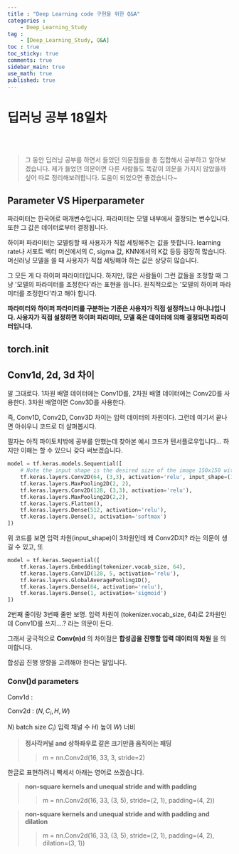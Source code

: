 ```yaml
---
title : "Deep Learning code 구현을 위한 Q&A"
categories :
    - Deep_Learning_Study
tag :
    - [Deep_Learning_Study, Q&A]
toc : true
toc_sticky: true 
comments: true
sidebar_main: true
use_math: true
published: true
---
```


# 딥러닝 공부 18일차
<br>
<br>

>그 동안 딥러닝 공부를 하면서 들었던 의문점들을 총 집합해서 공부하고 알아보겠습니다.
>제가 들었던 의문이면 다른 사람들도 똑같이 의문을 가지지 않았을까 싶어 따로 정리해보려합니다.
>도움이 되었으면 좋겠습니다~

## Parameter VS Hiperparameter

파라미터는 한국어로 매개변수입니다. 파라미터는 모델 내부에서 결정되는 변수입니다. 또한 그 값은 데이터로부터 결정됩니다. 

하이퍼 파라미터는 모델링할 때 사용자가 직접 세팅해주는 값을 뜻합니다.
learning rate나 서포트 벡터 머신에서의 C, sigma 값, KNN에서의 K값 등등 굉장히 많습니다.
머신러닝 모델을 쓸 때 사용자가 직접 세팅해야 하는 값은 상당히 많습니다. 

그 모든 게 다 하이퍼 파라미터입니다. 하지만, 많은 사람들이 그런 값들을 조정할 때 그냥 '모델의 파라미터를 조정한다'라는 표현을 씁니다. 원칙적으로는 '모델의 하이퍼 파라미터를 조정한다'라고 해야 합니다.

**파라미터와 하이퍼 파라미터를 구분하는 기준은 사용자가 직접 설정하느냐 아니냐입니다. 사용자가 직접 설정하면 하이퍼 파라미터, 모델 혹은 데이터에 의해 결정되면 파라미터입니다.**
<br>

## torch.init

## Conv1d, 2d, 3d 차이

말 그대로다. 1차원 배열 데이터에는 Conv1D를, 2차원 배열 데이터에는 Conv2D를 사용한다. 3차원 배열이면 Conv3D를 사용한다.

즉, Conv1D, Conv2D, Conv3D 차이는 입력 데이터의 차원이다. 그런데 여기서 끝나면 아쉬우니 코드로 더 살펴봅시다.

필자는 아직 파이토치밖에 공부를 안했는데 찾아본 예시 코드가 텐서플로우입니다... 하지만 이해는 할 수 있으니 갖다 써보겠습니다.

```py
model = tf.keras.models.Sequential([
    # Note the input shape is the desired size of the image 150x150 with 3 bytes color
    tf.keras.layers.Conv2D(64, (3,3), activation='relu', input_shape=(150, 150, 3)),
    tf.keras.layers.MaxPooling2D(2, 2),
    tf.keras.layers.Conv2D(128, (3,3), activation='relu'),
    tf.keras.layers.MaxPooling2D(2,2),
    tf.keras.layers.Flatten(),
    tf.keras.layers.Dense(512, activation='relu'),
    tf.keras.layers.Dense(3, activation='softmax')
])
```

위 코드를 보면 입력 차원(input_shape)이 3차원인데 왜 Conv2D지? 라는 의문이 생길 수 있고, 또

```py
model = tf.keras.Sequential([
    tf.keras.layers.Embedding(tokenizer.vocab_size, 64),
    tf.keras.layers.Conv1D(128, 5, activation='relu'),
    tf.keras.layers.GlobalAveragePooling1D(),
    tf.keras.layers.Dense(64, activation='relu'),
    tf.keras.layers.Dense(1, activation='sigmoid')
])
```

2번째 줄이랑 3번째 줄만 보명. 입력 차원이 (tokenizer.vocab_size, 64)로 2차원인데 Conv1D를 쓰지....? 라는 의문이 든다.

그래서 궁극적으로 **Conv(n)d** 의 차이점은 **합성곱을 진행할 입력 데이터의 차원** 을 의미합니다. 

합성곱 진행 방향을 고려해야 한다는 말입니다.

### Conv()d parameters

Conv1d : 

Conv2d : $(N,C_{i} ,H,W)$

$N$) batch size
$C_{i}$) 입력 채널 수
$H$) 높이
$W$) 너비

> **정사각커널 and 상하좌우로 같은 크기만큼 움직이는 패딩**
>> m = nn.Conv2d(16, 33, 3, stride=2)

한글로 표현하려니 빡세서 아래는 영어로 쓰겠습니다.

> **non-square kernels and unequal stride and with padding**
>> m = nn.Conv2d(16, 33, (3, 5), stride=(2, 1), padding=(4, 2))

> **non-square kernels and unequal stride and with padding and dilation**
>> m = nn.Conv2d(16, 33, (3, 5), stride=(2, 1), padding=(4, 2), dilation=(3, 1))